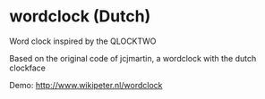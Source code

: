 # wordclock (Dutch)
Word clock inspired by the QLOCKTWO

Based on the original code of jcjmartin, a wordclock with the dutch clockface

Demo: http://www.wikipeter.nl/wordclock
